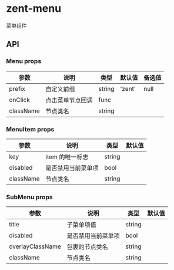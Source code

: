 # zent-menu

菜单组件

## API

### Menu props

| 参数 | 说明 | 类型 | 默认值 | 备选值 |
|------|------|------|--------|--------|
| prefix | 自定义前缀 | string | 'zent' | null |
| onClick | 点击菜单节点回调 | func |  |  |
| className | 节点类名 | string |  |  |   |

### MenuItem props
| 参数 | 说明 | 类型 | 默认值 |
|------|------|------|--------|
| key | item 的唯一标志 | string |  |
| disabled | 是否禁用当前菜单项 | bool |  |
| className | 节点类名 | string |  |  |


### SubMenu props
| 参数 | 说明 | 类型 | 默认值 |
|------|------|------|--------|
| title | 子菜单项值 | string |  |
| disabled | 是否禁用当前菜单项 | bool |  |
| overlayClassName | 包裹的节点类名 | string |  |
| className | 节点类名 | string |  |  |


